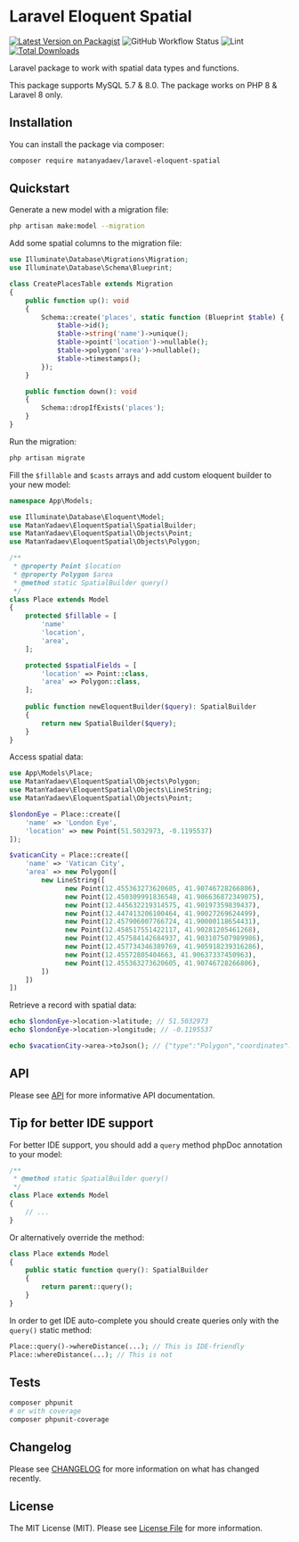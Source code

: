 # Laravel Eloquent Spatial

[![Latest Version on Packagist](https://img.shields.io/packagist/v/matanyadaev/laravel-eloquent-spatial.svg?style=flat-square)](https://packagist.org/packages/matanyadaev/laravel-eloquent-spatial)
![GitHub Workflow Status](https://img.shields.io/github/workflow/status/matanyadaev/laravel-eloquent-spatial/Tests?label=tests)
![Lint](https://github.com/matanyadaev/laravel-eloquent-spatial/workflows/Lint/badge.svg)
[![Total Downloads](https://img.shields.io/packagist/dt/matanyadaev/laravel-eloquent-spatial.svg?style=flat-square)](https://packagist.org/packages/matanyadaev/laravel-eloquent-spatial)

Laravel package to work with spatial data types and functions.

This package supports MySQL 5.7 & 8.0. The package works on PHP 8 & Laravel 8 only.

## Installation

You can install the package via composer:

```bash
composer require matanyadaev/laravel-eloquent-spatial
```

## Quickstart
Generate a new model with a migration file:
```bash
php artisan make:model --migration
```

Add some spatial columns to the migration file:

```php
use Illuminate\Database\Migrations\Migration;
use Illuminate\Database\Schema\Blueprint;

class CreatePlacesTable extends Migration
{
    public function up(): void
    {
        Schema::create('places', static function (Blueprint $table) {
            $table->id();
            $table->string('name')->unique();
            $table->point('location')->nullable();
            $table->polygon('area')->nullable();
            $table->timestamps();
        });
    }

    public function down(): void
    {
        Schema::dropIfExists('places');
    }
}
```

Run the migration:

```bash
php artisan migrate
```

Fill the `$fillable` and `$casts` arrays and add custom eloquent builder to your new model:

```php
namespace App\Models;

use Illuminate\Database\Eloquent\Model;
use MatanYadaev\EloquentSpatial\SpatialBuilder;
use MatanYadaev\EloquentSpatial\Objects\Point;
use MatanYadaev\EloquentSpatial\Objects\Polygon;

/**
 * @property Point $location
 * @property Polygon $area
 * @method static SpatialBuilder query()
 */
class Place extends Model
{
    protected $fillable = [
        'name'
        'location',
        'area',
    ];

    protected $spatialFields = [
        'location' => Point::class,
        'area' => Polygon::class,
    ];
    
    public function newEloquentBuilder($query): SpatialBuilder
    {
        return new SpatialBuilder($query);
    }
}
```

Access spatial data:

```php
use App\Models\Place;
use MatanYadaev\EloquentSpatial\Objects\Polygon;
use MatanYadaev\EloquentSpatial\Objects\LineString;
use MatanYadaev\EloquentSpatial\Objects\Point;

$londonEye = Place::create([
    'name' => 'London Eye',
    'location' => new Point(51.5032973, -0.1195537)
]);

$vaticanCity = Place::create([
    'name' => 'Vatican City',
    'area' => new Polygon([
        new LineString([
              new Point(12.455363273620605, 41.90746728266806),
              new Point(12.450309991836548, 41.906636872349075),
              new Point(12.445632219314575, 41.90197359839437),
              new Point(12.447413206100464, 41.90027269624499),
              new Point(12.457906007766724, 41.90000118654431),
              new Point(12.458517551422117, 41.90281205461268),
              new Point(12.457584142684937, 41.903107507989986),
              new Point(12.457734346389769, 41.905918239316286),
              new Point(12.45572805404663, 41.90637337450963),
              new Point(12.455363273620605, 41.90746728266806),
        ])
    ])
])
```

Retrieve a record with spatial data:

```php
echo $londonEye->location->latitude; // 51.5032973
echo $londonEye->location->longitude; // -0.1195537

echo $vacationCity->area->toJson(); // {"type":"Polygon","coordinates":[[[41.90746728266806,12.455363273620605],[41.906636872349075,12.450309991836548],[41.90197359839437,12.445632219314575],[41.90027269624499,12.447413206100464],[41.90000118654431,12.457906007766724],[41.90281205461268,12.458517551422117],[41.903107507989986,12.457584142684937],[41.905918239316286,12.457734346389769],[41.90637337450963,12.45572805404663],[41.90746728266806,12.455363273620605]]]}
```

## API

Please see [API](API.md) for more informative API documentation.

## Tip for better IDE support

For better IDE support, you should add a `query` method phpDoc annotation to your model:

```php
/**
 * @method static SpatialBuilder query()
 */
class Place extends Model
{
    // ...
}
```

Or alternatively override the method:

```php
class Place extends Model
{
    public static function query(): SpatialBuilder
    {
        return parent::query();
    }
}
```

In order to get IDE auto-complete you should create queries only with the `query()` static method:

```php
Place::query()->whereDistance(...); // This is IDE-friendly
Place::whereDistance(...); // This is not
```

## Tests

``` bash
composer phpunit
# or with coverage
composer phpunit-coverage
```

## Changelog

Please see [CHANGELOG](CHANGELOG.md) for more information on what has changed recently.

## License

The MIT License (MIT). Please see [License File](LICENSE.md) for more information.

